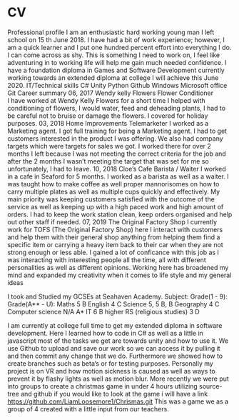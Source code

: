 # CV

Professional profile
I am an enthusiastic hard working young man I left school on 15 th June 2018. I have had a bit of work experience; however, I am a quick learner and I put one hundred percent effort into everything I do. I can come across as shy. This is something I need to work on, I feel like adventuring in to working life will help me gain much needed confidence.
I have a foundation diploma in Games and Software Development currently working towards an extended diploma at college I will achieve this June 2020.
IT/Technical skills
C#
Unity
Python
Github
Windows
Microsoft office 
Git 
Career summary
06, 2017	Wendy kelly Flowers		Flower Conditioner	
I have worked at Wendy Kelly Flowers for a short time I helped with conditioning of flowers, I would water, feed and deheading plants, I had to be careful not to bruise or damage the flowers. I covered for holiday purposes. 
03, 2018	Home Improvements		Telemarketer 
I worked as a Marketing agent. I got full training for being a Marketing agent. I had to get customers interested in the product I was offering. We also had company targets which were targets for sales we got. I worked there for over 2 months I left because I was not meeting the correct criteria for the job and after the 2 months I wasn’t meeting the target that was set for me so unfortunately, I had to leave.
10, 2018	Cloe’s Cafe 			Barista / Waiter
I worked in a cafe in Seaford for 5 months. I worked as a barista as well as a waiter. I was taught how to make coffee as well proper mannorisomes on how to carry multiple plates as well as multiple cups quickly and effectively. My main priority was keeping customers satisfied with the outcome of the service as well as keeping up with a high paced work and high amount of orders. I had to keep the work station clean, keep orders organised and help out other staff if needed.
07, 2019	The Original Factory Shop
I currently work for TOFS (The Original Factory Shop) here I interact with customers and help them with their general shop anything from helping them find a specific item or carrying a heavy item back to their car when they are not strong enough or less able. I gained a lot of conficance with this job as I was interacting with interesting people all the time, all with different personalities as well as different opinions. Working here has broadened my mind and expanded my creativity when it comes to life style and my general ideas 

I took and Studied my GCSEs at Seahaven Academy. 
Subject:
Grade(1 - 9):
Grade(A** - U):
Maths
5
B
English
4
C
Science 
5, 5 
B, B
Geography 
4
C
Computer science 
N/A
A*
IT
6
B higher
RS (religious studies)
3
D

I am currently at college full time to get  my extended diploma in software development.   Here I learned how to code in C# as well as a little in javascript most of the tasks we get are towards unity and how to use it. We use Github to upload and save our work so we can access it by pulling it and then commit any change that we do. Furthermore we showed how to create branches such as beta’s or for testing purposes. Personally my project is on VR and how motion sickness is caused as well as ways to prevent it by flashy lights as well as motion blur. More recently we were put into groups to create a christmas game in under 4 hours utilizing source-tree and github if you would like to look at the game i will have a link https://github.com/LiamLoosemore1/Chrismas.git 
This was a game we as a group of 4 created with a little input from our teachers.
